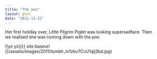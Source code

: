 ```yaml
---
title: "The pox"
layout: post
date: "2011-11-22"
---
```


Her first holiday over, Little Pilgrim Piglet was looking supersadface. Then we realised she was coming down with the pox.

![yo yo]({{ site.baseurl }}/assets/images/2011/tumblr_lv1zbv7CvU1qlj3bd.jpg)
